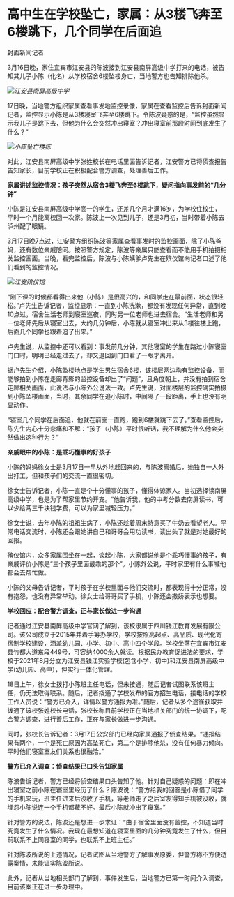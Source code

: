 # 高中生在学校坠亡，家属：从3楼飞奔至6楼跳下，几个同学在后面追

封面新闻记者

3月16日晚，家住宜宾市江安县的陈波接到江安县南屏高级中学打来的电话，被告知其儿子小陈（化名）从学校宿舍6楼坠楼身亡，当地警方也告知排除他杀。

![](https://inews.gtimg.com/om_bt/OJXCn7bzG0sQAj_nuYazFNEt32YxjmuuHnqCh-VtAApNUAA/1000)_江安县南屏高级中学_

17日晚，当地警方组织家属查看事发地监控录像，家属在查看监控后告诉封面新闻记者，监控显示小陈是从3楼寝室飞奔至6楼跳下。令陈波疑惑的是，“监控虽然显示我儿子是跳下去，但他为什么会突然冲出寝室？冲出寝室前那段时间到底发生了什么？”

![](https://inews.gtimg.com/om_bt/OpOM0M_nAnuCzutNVRcjmTu5j0PVaFSGsp9E6cq2eENPYAA/1000)_小陈坠亡楼栋_

对此，江安县南屏高级中学张姓校长在电话里面告诉记者，江安警方已将侦查报告告知家长，目前学校正在积极配合警方调查，处理善后工作。

**家属讲述监控情况：孩子突然从宿舍3楼飞奔至6楼跳下，疑问指向事发前的“几分钟”**

小陈是江安县南屏高级中学高一的学生，还差几个月才满16岁，为学校住校生，平时一个月能离校回一次家。陈波上一次见到儿子，还是3月初，当时带着小陈去泸州配了眼镜。

3月17日晚7点过，江安警方组织陈波等家属查看事发时的监控画面，除了小陈爸妈，还有数位亲戚陪同。按照警方规定，陈波等亲属只能查看而不能用手机拍摄相关监控画面。当晚，看完监控后，陈波与小陈姨爹卢先生在殡仪馆向记者口述了他们看到的监控情况。

![](https://inews.gtimg.com/om_bt/OWeRGu_cIT843KG5uDvf3z6gb5p7yqLWzvJC-r7tcPjd0AA/1000)_江安殡仪馆_

“刚下课的时候都看得出来他（小陈）是很高兴的，和同学走在最前面，状态很轻松。”卢先生告诉记者，监控显示：一直到小陈洗漱，都没有发现任何异常，直到晚10点过，宿舍生活老师到寝室巡夜，同时另一位老师也进去宿舍。“生活老师和另一位老师先后从寝室出去，大约几分钟后，小陈就从寝室冲出来从3楼往楼上跑，后面几个同学也跟着追了出来。”

卢先生说，从监控中还可以看到：事发前几分钟，其他寝室的学生在路过小陈寝室门口时，明明已经走过去了，却又退回到门口看了一眼才离开。

据卢先生介绍，小陈坠楼地点是学生男生宿舍6楼，该楼层两边均有监控设备，而能够拍到小陈在走廊背影的监控设备却出了“问题”，且角度朝上，并没有拍到宿舍走廊相关画面，此说法与小陈外公说法一致。卢先生说，对面楼层的监控确实拍摄到小陈坠楼画面，当时，其余同学在追小陈时，中间隔了一段距离，手上也没有明显动作。

“寝室几个同学在后面追，他就在前面一直跑，跑到6楼就跳下去了。”查看监控后，陈先生内心十分悲痛和不解：“孩子（小陈）平时很听话，我不理解为什么他会突然做出这种行为？”

**亲戚眼中的小陈：是乖巧懂事的好孩子**

小陈的妈妈徐女士是3月17日一早从外地赶回来的，与陈波离婚后，她独自一人外出打工，但和孩子们的交流一直很密切。

徐女士告诉记者，小陈一直是个十分懂事的孩子，懂得体谅家人。当初选择读南屏高级中学，也是为了帮家里节约开支。“他告诉我，他的中考分数去南屏读书，可以少给两三千块钱学费，可以为家里减轻压力。”

徐女士说，去年小陈的祖祖生病了，小陈还趁着周末特意买了牛奶去看望老人。平常电话交流时，小陈还会跟她讲自己和哥哥会用功读书，读出头了就是对她最好的回报。

殡仪馆内，众多家属围坐在一起，谈起小陈，大家都说他是个乖巧懂事的孩子，有亲戚评价小陈是“三个孩子里面最乖的那个”。小陈外公说，平时家里有什么事喊他都会去帮忙做。

小陈的父母告诉记者，平时孩子在学校里面与他们交流时，都表现得十分正常，没有抱怨，也没有异常举动。徐女士给哥哥买了手机，小陈还会撒娇表示也想要。

**学校回应：配合警方调查，正与家长做进一步沟通**

记者通过江安县南屏高级中学官网了解到，该校隶属于四川钱江教育发展有限公司。该公司成立于2015年并着手筹办学校，学校按照高起点、高品质、现代化寄宿制学校建设，涵盖幼儿园、小学、初中、高中四个学段。学校坐落在宜宾市江安县竹都大道东段449号，可容纳4000余人就读。根据民办教育促进法的要求，学校于2021年8月分立为江安县钱江实验学校(包含小学、初中)和江安县南屏高级中学(幼儿园、高中），但实行一体化管理。

18日上午，徐女士拨打小陈班主任电话，但未接通，随后记者试图联系该班主任，仍无法取得联系。随后，记者拨通了学校发布的官方招生电话，接电话的学校工作人员说：“警方已介入，详情以警方通报为准。”随后，记者从多个途径获取并拨通了该校张姓校长电话，张校长称目前学校正在当地相关部门的统一协调下，配合警方调查，进行善后工作，正在与家长做进一步沟通。

同时，张校长告诉记者：3月17日公安部门已经向家属通报了侦查结果。“通报结果有两个，一个是死亡原因为高坠死亡，第二个是排除他杀，没有任何暴力倾向。平时他们寝室室友们关系也很融洽。”

**警方已介入调查：侦查结果已口头告知家属**

陈波告诉记者，警方已经将侦查结果口头告知了他。针对自己疑惑的问题：即在冲出寝室之前小陈在寝室里经历了什么？陈波说：“警方给我的回答是小陈借了同学的手机来玩，班主任进来后没收了手机，等老师走了之后室友得知手机被没收，就埋怨小陈说连一个手机都藏不好。最后小陈就冲出了寝室。”

针对警方的说法，陈波还是想进一步求证：“由于宿舍里面没有监控，不知道当时究竟发生了什么情况。我现在最想知道在寝室里面的几分钟究竟发生了什么，但目前联系不上同寝室的同学，也联系不上班主任。”

针对陈波所说的上述情况，记者试图从当地警方了解事发原委，但警方称不方便透露案情，未能证实陈波所说。

此外，记者从当地相关部门了解到，事件发生后，当地警方已第一时间介入调查，目前该案正在进一步办理中。

